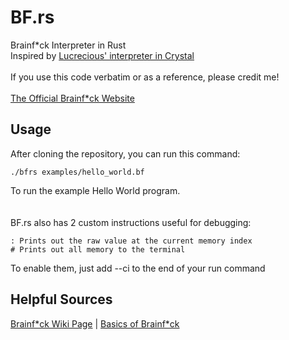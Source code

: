 # BF.rs
 Brainf\*ck Interpreter in Rust<br>
 Inspired by [Lucrecious' interpreter in Crystal](https://www.youtube.com/watch?v=c1p7Cnbn8Xw)<br><br>
 If you use this code verbatim or as a reference, please credit me!<br><br>
 [The Official Brainf\*ck Website](https://brainfuck.org/)

## Usage
 After cloning the repository, you can run this command:
 ```
 ./bfrs examples/hello_world.bf
 ```
 To run the example Hello World program.<br><br><br>
 BF.rs also has 2 custom instructions useful for debugging:
 ```
 : Prints out the raw value at the current memory index
 # Prints out all memory to the terminal
 ```
 To enable them, just add --ci to the end of your run command

## Helpful Sources
 [Brainf\*ck Wiki Page](https://en.wikipedia.org/wiki/Brainfuck) | 
 [Basics of Brainf\*ck](https://gist.github.com/roachhd/dce54bec8ba55fb17d3a)
